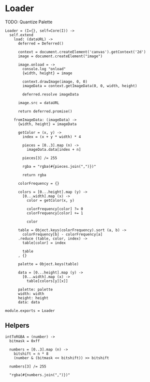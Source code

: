 Loader
======

TODO: Quantize Palette

    Loader = (I={}, self=Core(I)) ->
      self.extend
        load: (dataURL) ->
          deferred = Deferred()

          context = document.createElement('canvas').getContext('2d')
          image = document.createElement("image")

          image.onload = ->
            console.log "onload"
            {width, height} = image

            context.drawImage(image, 0, 0)
            imageData = context.getImageData(0, 0, width, height)

            deferred.resolve imageData

          image.src = dataURL

          return deferred.promise()

        fromImageData: (imageData) ->
          {width, height} = imageData
    
          getColor = (x, y) ->
            index = (x + y * width) * 4
      
            pieces = [0..3].map (n) ->
              imageData.data[index + n]
      
            pieces[3] /= 255
      
            rgba = "rgba(#{pieces.join(",")})"
      
            return rgba
      
          colorFrequency = {}
      
          colors = [0...height].map (y) ->
            [0...width].map (x) ->
              color = getColor(x, y)
      
              colorFrequency[color] ?= 0
              colorFrequency[color] += 1
      
              color
      
          table = Object.keys(colorFrequency).sort (a, b) ->
            colorFrequency[b] - colorFrequency[a]
          .reduce (table, color, index) ->
            table[color] = index
      
            table
          , {}
      
          palette = Object.keys(table)
      
          data = [0...height].map (y) ->
            [0...width].map (x) ->
              table[colors[y][x]]
    
          palette: palette
          width: width
          height: height
          data: data

    module.exports = Loader

Helpers
-------

    intToRGBA = (number) ->
      bitmask = 0xff

      numbers = [0..3].map (n) ->
        bitshift = n * 8
        (number & (bitmask << bitshift)) >> bitshift

      numbers[3] /= 255

      "rgba(#{numbers.join(",")})"
